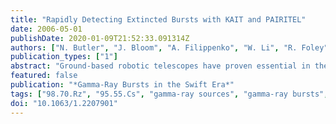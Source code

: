 ```yaml
---
title: "Rapidly Detecting Extincted Bursts with KAIT and PAIRITEL"
date: 2006-05-01
publishDate: 2020-01-09T21:52:33.091314Z
authors: ["N. Butler", "J. Bloom", "A. Filippenko", "W. Li", "R. Foley", "K. Alatalo", "D. Kocevski", "D. Perley", "D. Pooley"]
publication_types: ["1"]
abstract: "Ground-based robotic telescopes have proven essential in the first 6 months of Swift operation. The robotic optical 0.7m Katzman Automatic Imaging Telescope (KAIT) and the robotic infra-red 1.3m Peters Automated Infrared Imaging Telescope (PAIRITEL) have contributed important observations during this period, and we discuss efforts to leverage the capabilities of each system to perform rapid, joint observations in the optical and infra-red. An autonomously paired KAIT/PAIRITEL system offers the potential to rapidly discover highly dust extincted bursts or bursts occurring at high redshifts (z &gt;åisebox-0.5ex  5) as near-IR dropouts. <P />"
featured: false
publication: "*Gamma-Ray Bursts in the Swift Era*"
tags: ["98.70.Rz", "95.55.Cs", "gamma-ray sources", "gamma-ray bursts", "Ground-based ultraviolet optical and infrared telescopes"]
doi: "10.1063/1.2207901"
---
```


